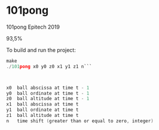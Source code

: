 # 101pong
101pong Epitech 2019

93,5%

To build and run the project:
```c
make
./101pong x0 y0 z0 x1 y1 z1 n```



x0  ball abscissa at time t - 1
y0  ball ordinate at time t - 1
z0  ball altitude at time t - 1
x1  ball abscissa at time t
y1  ball ordinate at time t
z1  ball altitude at time t
n   time shift (greater than or equal to zero, integer)
